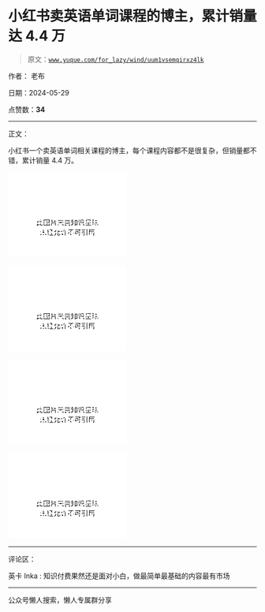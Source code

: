 # 小红书卖英语单词课程的博主，累计销量达 4.4 万

> 原文：[`www.yuque.com/for_lazy/wind/uum1vsemqirxz4lk`](https://www.yuque.com/for_lazy/wind/uum1vsemqirxz4lk)

作者： 老布

日期：2024-05-29

点赞数：**34**

* * *

正文：

小红书一个卖英语单词相关课程的博主，每个课程内容都不是很复杂，但销量都不错，累计销量 4.4 万。

![](img/935cb20d1c2db43edd39f87ad34ecbf0.png)

![](img/82d70b9d801612076b2c88b53ed2aec3.png)

![](img/cf7052a1f172052606172865a09ae4dc.png)

![](img/f5ce7e3c49729cd4a43053dbe4836179.png)

* * *

评论区：

英卡 Inka : 知识付费果然还是面对小白，做最简单最基础的内容最有市场

* * *

公众号懒人搜索，懒人专属群分享